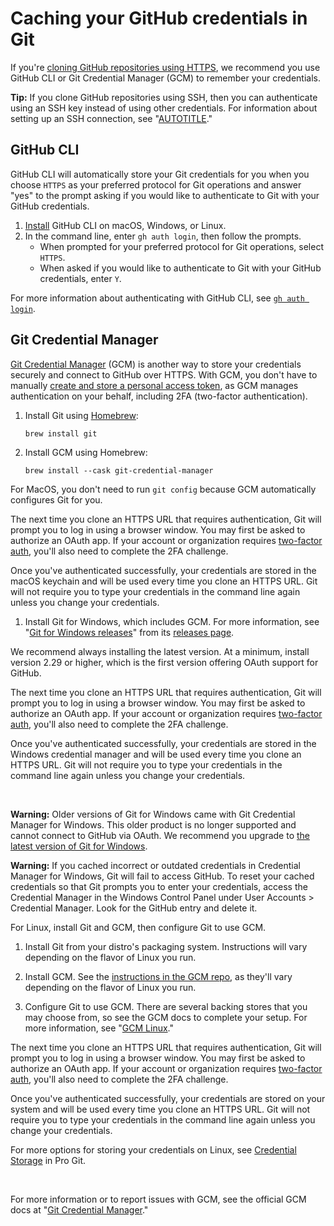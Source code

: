 # Caching your GitHub credentials in Git

If you're [cloning GitHub repositories using HTTPS](/github/getting-started-with-github/about-remote-repositories), we recommend you use GitHub CLI or Git Credential Manager (GCM) to remember your credentials.

<div class="ghd-spotlight ghd-spotlight-tip border rounded-1 my-3 p-3 f5 color-border-accent-emphasis color-bg-accent">

**Tip:** If you clone GitHub repositories using SSH, then you  can authenticate using an SSH key instead of using other credentials. For information about setting up an SSH connection, see "[AUTOTITLE](/authentication/connecting-to-github-with-ssh)."

</div>

## GitHub CLI

GitHub CLI will automatically store your Git credentials for you when you choose `HTTPS` as your preferred protocol for Git operations and answer "yes" to the prompt asking if you would like to authenticate to Git with your GitHub credentials.

1. [Install](https://github.com/cli/cli#installation) GitHub CLI on macOS, Windows, or Linux.
1. In the command line, enter `gh auth login`, then follow the prompts.
   - When prompted for your preferred protocol for Git operations, select `HTTPS`.
   - When asked if you would like to authenticate to Git with your GitHub credentials, enter `Y`.

For more information about authenticating with GitHub CLI, see [`gh auth login`](https://cli.github.com/manual/gh_auth_login).

## Git Credential Manager

[Git Credential Manager](https://github.com/GitCredentialManager/git-credential-manager) (GCM) is another way to store your credentials securely and connect to GitHub over HTTPS. With GCM, you don't have to manually [create and store a personal access token](/authentication/keeping-your-account-and-data-secure/creating-a-personal-access-token), as GCM manages authentication on your behalf, including 2FA (two-factor authentication).

<div class="ghd-tool mac">

1. Install Git using [Homebrew](https://brew.sh/):

   ```shell
   brew install git
   ```

1. Install GCM using Homebrew:

   ```shell
   brew install --cask git-credential-manager
   ```

  For MacOS, you don't need to run `git config` because GCM automatically configures Git for you.

The next time you clone an HTTPS URL that requires authentication, Git will prompt you to log in using a browser window. You may first be asked to authorize an OAuth app. If your account or organization requires [two-factor auth](/authentication/securing-your-account-with-two-factor-authentication-2fa), you'll also need to complete the 2FA challenge.

Once you've authenticated successfully, your credentials are stored in the macOS keychain and will be used every time you clone an HTTPS URL. Git will not require you to type your credentials in the command line again unless you change your credentials.

</div>

<div class="ghd-tool windows">

1. Install Git for Windows, which includes GCM. For more information, see "[Git for Windows releases](https://github.com/git-for-windows/git/releases/latest)" from its [releases page](https://github.com/git-for-windows/git/releases/latest).

We recommend always installing the latest version. At a minimum, install version 2.29 or higher, which is the first version offering OAuth support for GitHub.

The next time you clone an HTTPS URL that requires authentication, Git will prompt you to log in using a browser window. You may first be asked to authorize an OAuth app. If your account or organization requires [two-factor auth](/authentication/securing-your-account-with-two-factor-authentication-2fa), you'll also need to complete the 2FA challenge.

Once you've authenticated successfully, your credentials are stored in the Windows credential manager and will be used every time you clone an HTTPS URL. Git will not require you to type your credentials in the command line again unless you change your credentials.

<br>

<div class="ghd-spotlight ghd-spotlight-warning border rounded-1 my-3 p-3 f5 color-border-danger-emphasis color-bg-danger">

**Warning:** Older versions of Git for Windows came with Git Credential Manager for Windows. This older product is no longer supported and cannot connect to GitHub via OAuth. We recommend you upgrade to [the latest version of Git for Windows](https://github.com/git-for-windows/git/releases/latest).

</div>

<div class="ghd-spotlight ghd-spotlight-warning border rounded-1 my-3 p-3 f5 color-border-danger-emphasis color-bg-danger">

**Warning:** If you cached incorrect or outdated credentials in Credential Manager for Windows, Git will fail to access GitHub. To reset your cached credentials so that Git prompts you to enter your credentials, access the Credential Manager in the Windows Control Panel under User Accounts > Credential Manager. Look for the GitHub entry and delete it.

</div>

</div>

<div class="ghd-tool linux">

For Linux, install Git and GCM, then configure Git to use GCM.

1. Install Git from your distro's packaging system. Instructions will vary depending on the flavor of Linux you run.

1. Install GCM. See the [instructions in the GCM repo](https://github.com/git-ecosystem/git-credential-manager/blob/release/docs/install.md), as they'll vary depending on the flavor of Linux you run.

1. Configure Git to use GCM. There are several backing stores that you may choose from, so see the GCM docs to complete your setup. For more information, see "[GCM Linux](https://aka.ms/gcmcore-linuxcredstores)."

The next time you clone an HTTPS URL that requires authentication, Git will prompt you to log in using a browser window. You may first be asked to authorize an OAuth app. If your account or organization requires [two-factor auth](/authentication/securing-your-account-with-two-factor-authentication-2fa), you'll also need to complete the 2FA challenge.

Once you've authenticated successfully, your credentials are stored on your system and will be used every time you clone an HTTPS URL. Git will not require you to type your credentials in the command line again unless you change your credentials.

For more options for storing your credentials on Linux, see [Credential Storage](https://git-scm.com/book/en/v2/Git-Tools-Credential-Storage) in Pro Git.

</div>

<br>

For more information or to report issues with GCM, see the official GCM docs at "[Git Credential Manager](https://github.com/GitCredentialManager/git-credential-manager)."
